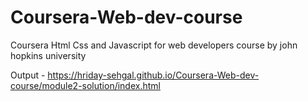 # Coursera-Web-dev-course
Coursera Html Css and Javascript for web developers course by john hopkins university

Output - https://hriday-sehgal.github.io/Coursera-Web-dev-course/module2-solution/index.html
